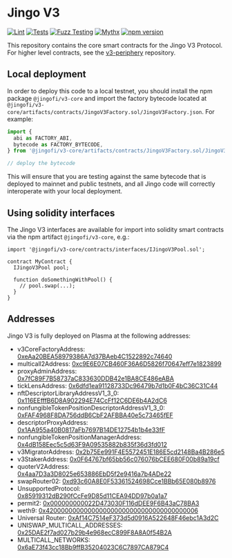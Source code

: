 # Jingo V3

[![Lint](https://github.com/Jingo-Finance/v3-core/actions/workflows/lint.yml/badge.svg)](https://github.com/Jingo-Finance/v3-core/actions/workflows/lint.yml)
[![Tests](https://github.com/Jingo-Finance/v3-core/actions/workflows/tests.yml/badge.svg)](https://github.com/Jingo-Finance/v3-core/actions/workflows/tests.yml)
[![Fuzz Testing](https://github.com/Jingo-Finance/v3-core/actions/workflows/fuzz-testing.yml/badge.svg)](https://github.com/Jingo-Finance/v3-core/actions/workflows/fuzz-testing.yml)
[![Mythx](https://github.com/Jingo-Finance/v3-core/actions/workflows/mythx.yml/badge.svg)](https://github.com/Jingo-Finance/v3-core/actions/workflows/mythx.yml)
[![npm version](https://img.shields.io/npm/v/@jingofi/v3-core/latest.svg)](https://www.npmjs.com/package/@jingofi/v3-core/v/latest)

This repository contains the core smart contracts for the Jingo V3 Protocol.
For higher level contracts, see the [v3-periphery](https://github.com/Jingo-Finance/v3-periphery)
repository.

## Local deployment

In order to deploy this code to a local testnet, you should install the npm package
`@jingofi/v3-core`
and import the factory bytecode located at
`@jingofi/v3-core/artifacts/contracts/JingoV3Factory.sol/JingoV3Factory.json`.
For example:

```typescript
import {
  abi as FACTORY_ABI,
  bytecode as FACTORY_BYTECODE,
} from '@jingofi/v3-core/artifacts/contracts/JingoV3Factory.sol/JingoV3Factory.json'

// deploy the bytecode
```

This will ensure that you are testing against the same bytecode that is deployed to
mainnet and public testnets, and all Jingo code will correctly interoperate with
your local deployment.

## Using solidity interfaces

The Jingo V3 interfaces are available for import into solidity smart contracts
via the npm artifact `@jingofi/v3-core`, e.g.:

```solidity
import '@jingofi/v3-core/contracts/interfaces/IJingoV3Pool.sol';

contract MyContract {
  IJingoV3Pool pool;

  function doSomethingWithPool() {
    // pool.swap(...);
  }
}

```
## Addresses

Jingo V3 is fully deployed on Plasma at the following addresses:

- v3CoreFactoryAddress: [0xeAa20BEA58979386A7d37BAeb4C1522892c74640](https://plasmascan.to/address/0xeAa20BEA58979386A7d37BAeb4C1522892c74640)
- multicall2Address: [0xc9E6E07CB460F36A6D5826f70647eff7e1823899](https://plasmascan.to/address/0xc9E6E07CB460F36A6D5826f70647eff7e1823899)
- proxyAdminAddress: [0x7fC89F7B58737aC833630DDB42e1BA8CE486eABA](https://plasmascan.to/address/0x7fC89F7B58737aC833630DDB42e1BA8CE486eABA)
- tickLensAddress: [0x6dfd1ea91128733Dc96479b7d1b0F4bC36C31C44](https://plasmascan.to/address/0x6dfd1ea91128733Dc96479b7d1b0F4bC36C31C44)
- nftDescriptorLibraryAddressV1_3_0: [0x116EEfffB6D8A902294E74CcFf12C6DE6b4A2dC6](https://plasmascan.to/address/0x116EEfffB6D8A902294E74CcFf12C6DE6b4A2dC6)
- nonfungibleTokenPositionDescriptorAddressV1_3_0: [0xFAF4968F8DA756ddB6CbF2AFBBA40e5c73465fEF](https://plasmascan.to/address/0xFAF4968F8DA756ddB6CbF2AFBBA40e5c73465fEF)
- descriptorProxyAddress: [0x1AA955a40B0817aFb7697B14DE12754b1b4e33fF](https://plasmascan.to/address/0x1AA955a40B0817aFb7697B14DE12754b1b4e33fF)
- nonfungibleTokenPositionManagerAddress: [0x4dB158Eec5c5d63F9A09535882b835f36d3fd012](https://plasmascan.to/address/0x4dB158Eec5c5d63F9A09535882b835f36d3fd012)
- v3MigratorAddress: [0x2b75Ee991F4E5572451E186E5cd2148Ba4B286e5](https://plasmascan.to/address/0x2b75Ee991F4E5572451E186E5cd2148Ba4B286e5)
- v3StakerAddress: [0x0F64767bf65bb56c076076bCEE680F00b89a19cf](https://plasmascan.to/address/0x0F64767bf65bb56c076076bCEE680F00b89a19cf)
- quoterV2Address: [0x4aa7D3a3D8025e653886EbD5f2e9416a7b4ADe22](https://plasmascan.to/address/0x4aa7D3a3D8025e653886EbD5f2e9416a7b4ADe22)
- swapRouter02: [0xd93c60A8E0F53361524698Cce1BBb65E080b8976](https://plasmascan.to/address/0xd93c60A8E0F53361524698Cce1BBb65E080b8976)
- UnsupportedProtocol: [0x85919312dB290fCcFe9D85d11CEA94DD97b0a1a7](https://plasmascan.to/address/0x85919312dB290fCcFe9D85d11CEA94DD97b0a1a7)
- permit2: [0x000000000022D473030F116dDEE9F6B43aC78BA3](https://plasmascan.to/address/0x000000000022D473030F116dDEE9F6B43aC78BA3)
- weth9: [0x4200000000000000000000000000000000000006](https://plasmascan.to/address/0x4200000000000000000000000000000000000006)
- Universal Router: [0xAf14C7514eF373d5d0916A522648F46ebc1A3d2C](https://plasmascan.to/address/0xAf14C7514eF373d5d0916A522648F46ebc1A3d2C)
- UNISWAP_MULTICALL_ADDRESSES: [0x25DAE2f7ad027b29b4e968ecC899F8A8A0f54B2A](https://plasmascan.to/address/0x25DAE2f7ad027b29b4e968ecC899F8A8A0f54B2A)
- MULTICALL_NETWORKS: [0x6aE73f43cc18Bb9ffB35204023C6C7897CA879C4](https://plasmascan.to/address/0x6aE73f43cc18Bb9ffB35204023C6C7897CA879C4)

